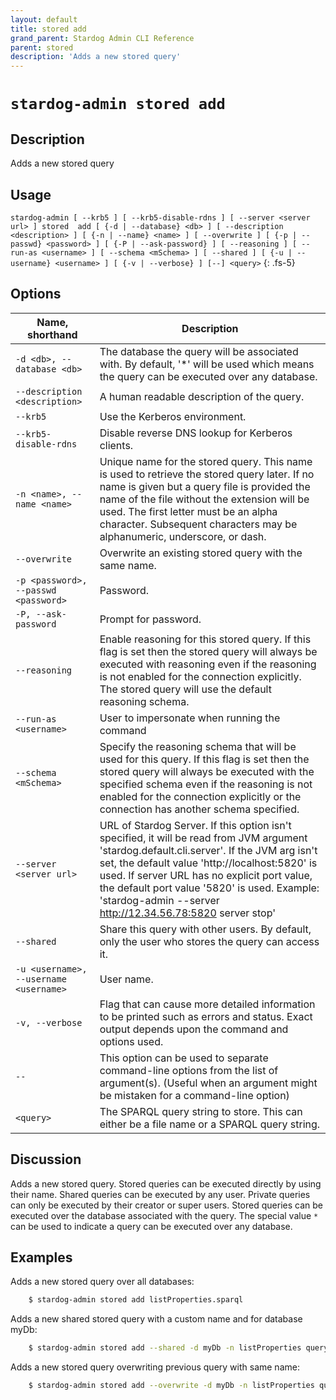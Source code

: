 ```yaml
---
layout: default
title: stored add
grand_parent: Stardog Admin CLI Reference
parent: stored
description: 'Adds a new stored query'
---
```


#  `stardog-admin stored add` 
## Description
Adds a new stored query<br>
## Usage
`stardog-admin [ --krb5 ] [ --krb5-disable-rdns ] [ --server <server url> ] stored  add [ {-d | --database} <db> ] [ --description <description> ] [ {-n | --name} <name> ] [ --overwrite ] [ {-p | --passwd} <password> ] [ {-P | --ask-password} ] [ --reasoning ] [ --run-as <username> ] [ --schema <mSchema> ] [ --shared ] [ {-u | --username} <username> ] [ {-v | --verbose} ] [--] <query>`
{: .fs-5}
## Options

Name, shorthand | Description 
---|---
`-d <db>, --database <db>` | The database the query will be associated with. By default, '*' will be used which means the query can be executed over any database.
`--description <description>` | A human readable description of the query.
`--krb5` | Use the Kerberos environment.
`--krb5-disable-rdns` | Disable reverse DNS lookup for Kerberos clients.
`-n <name>, --name <name>` | Unique name for the stored query. This name is used to retrieve the stored query later. If no name is given but a query file is provided the name of the file without the extension will be used. The first letter must be an alpha character. Subsequent characters may be alphanumeric, underscore, or dash.
`--overwrite` | Overwrite an existing stored query with the same name.
`-p <password>, --passwd <password>` | Password.
`-P, --ask-password` | Prompt for password.
`--reasoning` | Enable reasoning for this stored query. If this flag is set then the stored query will always be executed with reasoning even if the reasoning is not enabled for the connection explicitly. The stored query will use the default reasoning schema. 
`--run-as <username>` | User to impersonate when running the command
`--schema <mSchema>` | Specify the reasoning schema that will be used for this query. If this flag is set then the stored query  will always be executed with the specified schema even if the reasoning is not enabled for the connection explicitly or the connection has another schema specified.
`--server <server url>` | URL of Stardog Server. If this option isn't specified, it will be read from JVM argument 'stardog.default.cli.server'. If the JVM arg isn't set, the default value 'http://localhost:5820' is used. If server URL has no explicit port value, the default port value '5820' is used.  Example: 'stardog-admin --server http://12.34.56.78:5820 server stop' 
`--shared` | Share this query with other users. By default, only the user who stores the query can access it.
`-u <username>, --username <username>` | User name.
`-v, --verbose` | Flag that can cause more detailed information to be printed such as errors and status. Exact output depends upon the command and options used.
`--` | This option can be used to separate command-line options from the list of argument(s). (Useful when an argument might be mistaken for a command-line option)
`<query>` | The SPARQL query string to store. This can either be a file name or a SPARQL query string.

## Discussion
Adds a new stored query. Stored queries can be executed directly by using their name. Shared queries can be executed by any user. Private queries can only be executed by their creator or super users. Stored queries can be executed over the database associated with the query. The special value `*` can be used to indicate a query can be executed over any database.

## Examples
Adds a new stored query over all databases:
```bash
    $ stardog-admin stored add listProperties.sparql
```
Adds a new shared stored query with a custom name and for database myDb:
```bash
    $ stardog-admin stored add --shared -d myDb -n listProperties query.sparql
```
Adds a new stored query overwriting previous query with same name:
```bash
    $ stardog-admin stored add --overwrite -d myDb -n listProperties query.sparql
```

